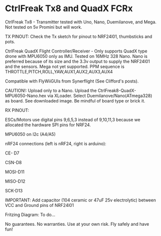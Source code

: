 # CtrlFreak Tx8 and QuadX FCRx
CtrlFreak Tx8 - Transmitter tested with Uno, Nano, Duemilanove, and Mega.  Not tested on 5v Promini but will work.

TX PINOUT: Check the Tx sketch for pinout to NRF24l01, thumbsticks and pots.  


CtrlFreak QuadX Flight Controller/Receiver -  Only supports QuadX type drone with MPU6050 only as IMU. Tested on 16MHz 328 Nano. Nano is preferred because of its size and the 3.3v output to supply the NRF24l01 and the sensors. Mega not yet supported.  PPM sequence is THROTTLE,PITCH,ROLL,YAW,AUX1,AUX2,AUX3,AUX4 

Compatible with FlyWiiGUIs from Synerflight (See Clifford's posts). 


CAUTION!:  Upload only to a Nano.  Upload the CtrlFreak8-QuadX-MPU6050-Nano.hex via XLoader. Select Duemilanove/Nano(ATmega328) as board.  See downloaded image.  Be mindful of board type or brick it. 

RX PINOUT: 

ESCs/Motors use digital pins 9,6,5,3 instead of 9,10,11,3 because we allocated the hardware SPI pins for NRF24.

MPU6050 on I2c (A4/A5)

nRF24 connections (left is nRF24, right is arduino):

CE- D7

CSN-D8

MOSI-D11

MISO-D12

SCK-D13

IMPORTANT: Add capacitor (104 ceramic or 47uF 25v electrolytic) between VCC and Ground pins of NRF24l01

Fritzing Diagram:  To do...

No guarantees.  No warranties.  Use at your own risk.  Fly safely and have fun!
